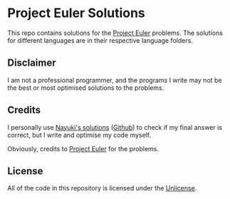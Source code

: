 # Project Euler Solutions
This repo contains solutions for the [Project Euler](https://projecteuler.net) problems. The solutions for different languages are in their respective language folders.

## Disclaimer
I am not a professional programmer, and the programs I write may not be the best or most optimised solutions to the problems.

## Credits
I personally use [Nayuki's solutions](https://www.nayuki.io/page/project-euler-solutions) ([Github](https://github.com/nayuki/Project-Euler-solutions)) to check if my final answer is correct, but I write and optimise my code myself.

Obviously, credits to [Project Euler](https://projecteuler.net) for the problems.

## License
All of the code in this repository is licensed under the [Unlicense](UNLICENSE).
